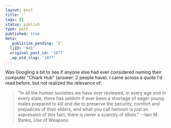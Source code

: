 ```yaml
---
layout: post
title: ''
tags: []
status: publish
type: post
published: true
meta:
  _publicize_pending: '1'
  ljID: '941'
  original_post_id: '1077'
  _wp_old_slug: '1077'
---
```

Was Googling a bit to see if anyone else had ever considered naming their computer "Chiark Hub" (answer: 2 people have).  I came across a quote I'd read before, but not realized the relevance of:

<blockquote>
"In all the human societies we have ever reviewed, in every age and in every state, there has seldom if ever been a shortage of eager young males prepared to kill and die to preserve the security, comfort and prejudices of their elders, and what you call heroism is just an expression of this fact; there is never a scarcity of idiots."
--Iain M. Banks, Use of Weapons
<blockquote>
